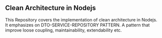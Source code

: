## Clean Architecture in Nodejs

This Repository covers the implementation of clean architecture in Nodejs. It emphasizes on DTO-SERVICE-REPOSITORY PATTERN. A pattern that improve loose coupling, maintainability, extendability etc.
